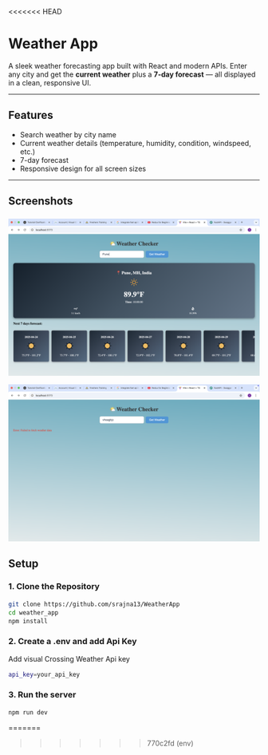 <<<<<<< HEAD
# Weather App

A sleek weather forecasting app built with React and modern APIs. Enter any city and get the **current weather** plus a **7-day forecast** — all displayed in a clean, responsive UI.

---

## Features

- Search weather by city name
- Current weather details (temperature, humidity, condition, windspeed, etc.)
- 7-day forecast
- Responsive design for all screen sizes

---

## Screenshots

###
![](src/assets/w1.png)

![](src/assets/w2.png)


## Setup

### 1. Clone the Repository

```bash
git clone https://github.com/srajna13/WeatherApp
cd weather_app
npm install
```
### 2. Create a .env and add Api Key 
Add visual Crossing Weather Api key
```bash
api_key=your_api_key
```
### 3. Run the server
```bash
npm run dev
```
=======
>>>>>>> 770c2fd (env)
